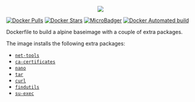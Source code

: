 <p align="center">
    <a href="https://alpinelinux.org" target="_blank">
        <img src="https://alpinelinux.org/alpinelinux-logo.svg">
    </a>
</p>

[![Docker Pulls](https://img.shields.io/docker/pulls/dockage/alpine.svg?style=flat)](https://hub.docker.com/r/dockage/alpine/) [![Docker Stars](https://img.shields.io/docker/stars/dockage/alpine.svg?style=flat)](https://hub.docker.com/r/dockage/alpine/) [![MicroBadger](https://images.microbadger.com/badges/image/dockage/alpine.svg)](https://microbadger.com/images/dockage/alpine) [![Docker Automated build](https://img.shields.io/docker/automated/dockage/alpine.svg?style=flat)](https://hub.docker.com/r/dockage/alpine/)

Dockerfile to build a alpine baseimage with a couple of extra packages.

The image installs the following extra packages:

- [`net-tools`](https://pkgs.alpinelinux.org/package/v3.7/main/x86_64/net-tools)
- [`ca-certificates`](https://pkgs.alpinelinux.org/package/v3.7/main/x86_64/ca-certificates)
- [`nano`](https://pkgs.alpinelinux.org/package/v3.7/main/x86_64/nano)
- [`tar`](https://pkgs.alpinelinux.org/package/v3.7/main/x86_64/tar)
- [`curl`](https://pkgs.alpinelinux.org/package/v3.7/main/x86_64/curl)
- [`findutils`](https://pkgs.alpinelinux.org/package/v3.7/main/x86_64/findutils)
- [`su-exec`](https://pkgs.alpinelinux.org/package/v3.7/main/x86_64/su-exec)
